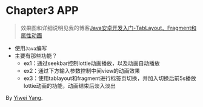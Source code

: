 # Chapter3 APP

> 效果图和详细说明见我的博客[Java安卓开发入门-TabLayout、Fragment和属性动画](https://www.cnblogs.com/smileglaze/p/14501545.html)

* 使用`Java`编写
* 主要有那些功能？
	* ex1：通过seekbar控制lottie动画播放，以及动画自动播放
	* ex2：通过下方输入参数控制中间view的动画效果 
	* ex3：使用tablayout和fragment进行标签页切换，并加入切换后前5s播放lottie动画的功能，动画结束后淡入淡出
	
By [Yiwei Yang](https://github.com/Smileglaze).

